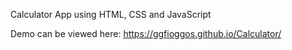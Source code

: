 Calculator App using HTML, CSS and JavaScript

Demo can be viewed here: https://ggfioggos.github.io/Calculator/
